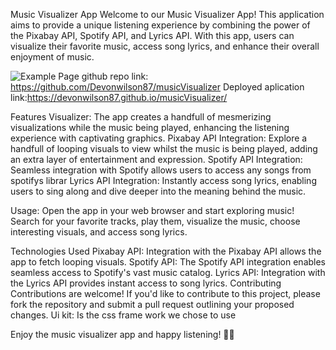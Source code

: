 Music Visualizer App Welcome to our Music Visualizer App! This application aims to provide a unique listening experience by combining the power of the Pixabay API, Spotify API, and Lyrics API. With this app, users can visualize their favorite music, access song lyrics, and enhance their overall enjoyment of music.

![Example Page](https://github.com/Devonwilson87/musicVisualizer/assets/158123085/c3598b90-2ab6-44bc-a283-c4fe232b93e6)
github repo link: https://github.com/Devonwilson87/musicVisualizer 
Deployed aplication link:https://devonwilson87.github.io/musicVisualizer/

Features Visualizer: The app creates a handfull of mesmerizing visualizations while the music being played, enhancing the listening experience with captivating graphics. Pixabay API Integration: Explore a handfull of looping visuals to view whilst the music is being played, adding an extra layer of entertainment and expression. Spotify API Integration: Seamless integration with Spotify allows users to access any songs from spotifys librar Lyrics API Integration: Instantly access song lyrics, enabling users to sing along and dive deeper into the meaning behind the music.

Usage: Open the app in your web browser and start exploring music! Search for your favorite tracks, play them, visualize the music, choose interesting visuals, and access song lyrics.

Technologies Used Pixabay API: Integration with the Pixabay API allows the app to fetch looping visuals. Spotify API: The Spotify API integration enables seamless access to Spotify's vast music catalog. Lyrics API: Integration with the Lyrics API provides instant access to song lyrics. Contributing Contributions are welcome! If you'd like to contribute to this project, please fork the repository and submit a pull request outlining your proposed changes. Ui kit: Is the css frame work we chose to use

Enjoy the music visualizer app and happy listening! 🎵🎉
